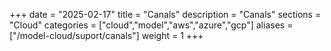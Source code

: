 +++
date        = "2025-02-17"
title       = "Canals"
description = "Canals"
sections    = "Cloud"
categories  = ["cloud","model","aws","azure","gcp"]
aliases     = ["/model-cloud/suport/canals"]
weight      = 1
+++






